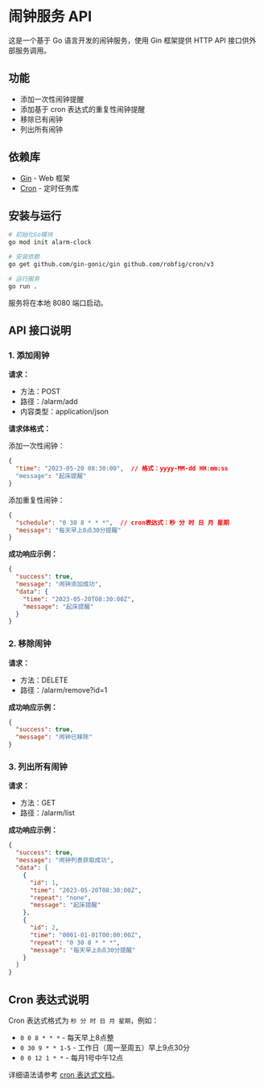 # 闹钟服务 API

这是一个基于 Go 语言开发的闹钟服务，使用 Gin 框架提供 HTTP API 接口供外部服务调用。

## 功能

- 添加一次性闹钟提醒
- 添加基于 cron 表达式的重复性闹钟提醒
- 移除已有闹钟
- 列出所有闹钟

## 依赖库

- [Gin](https://github.com/gin-gonic/gin) - Web 框架
- [Cron](https://github.com/robfig/cron) - 定时任务库

## 安装与运行

```bash
# 初始化Go模块
go mod init alarm-clock

# 安装依赖
go get github.com/gin-gonic/gin github.com/robfig/cron/v3

# 运行服务
go run .
```

服务将在本地 8080 端口启动。

## API 接口说明

### 1. 添加闹钟

**请求：**

- 方法：POST
- 路径：/alarm/add
- 内容类型：application/json

**请求体格式：**

添加一次性闹钟：

```json
{
  "time": "2023-05-20 08:30:00",  // 格式：yyyy-MM-dd HH:mm:ss
  "message": "起床提醒"
}
```

添加重复性闹钟：

```json
{
  "schedule": "0 30 8 * * *",  // cron表达式：秒 分 时 日 月 星期
  "message": "每天早上8点30分提醒"
}
```

**成功响应示例：**

```json
{
  "success": true,
  "message": "闹钟添加成功",
  "data": {
    "time": "2023-05-20T08:30:00Z",
    "message": "起床提醒"
  }
}
```

### 2. 移除闹钟

**请求：**

- 方法：DELETE
- 路径：/alarm/remove?id=1

**成功响应示例：**

```json
{
  "success": true,
  "message": "闹钟已移除"
}
```

### 3. 列出所有闹钟

**请求：**

- 方法：GET
- 路径：/alarm/list

**成功响应示例：**

```json
{
  "success": true,
  "message": "闹钟列表获取成功",
  "data": [
    {
      "id": 1,
      "time": "2023-05-20T08:30:00Z",
      "repeat": "none",
      "message": "起床提醒"
    },
    {
      "id": 2,
      "time": "0001-01-01T00:00:00Z",
      "repeat": "0 30 8 * * *",
      "message": "每天早上8点30分提醒"
    }
  ]
}
```

## Cron 表达式说明

Cron 表达式格式为 `秒 分 时 日 月 星期`，例如：

- `0 0 8 * * *` - 每天早上8点整
- `0 30 9 * * 1-5` - 工作日（周一至周五）早上9点30分
- `0 0 12 1 * *` - 每月1号中午12点

详细语法请参考 [cron 表达式文档](https://github.com/robfig/cron)。
